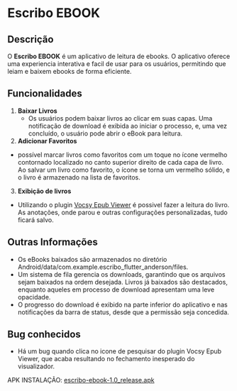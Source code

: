 # Escribo EBOOK

## Descrição

O **Escribo EBOOK** é um aplicativo de leitura de ebooks. O aplicativo oferece uma experiencia interativa e facil de usar para os usuários, permitindo que leiam e baixem ebooks de forma eficiente.

## Funcionalidades

1. **Baixar Livros**
   - Os usuários podem baixar livros ao clicar em suas capas. Uma notificação de download é exibida ao iniciar o processo, e, uma vez concluído, o usuário pode abrir o eBook para leitura.
2. **Adicionar Favoritos**
  -  possível marcar livros como favoritos com um toque no ícone vermelho contornado localizado no canto superior direito de cada capa de livro. Ao salvar um livro como favorito, o ícone se torna um vermelho sólido, e o livro é armazenado na lista de favoritos.
3. **Exibição de livros**
  - Utilizando o plugin [Vocsy Epub Viewer](https://pub.dev/packages/vocsy_epub_viewer) é possivel fazer a leitura do livro. As anotações, onde parou e outras configurações personalizadas, tudo ficará salvo.

## Outras Informações
  - Os eBooks baixados são armazenados no diretório Android/data/com.example.escribo_flutter_anderson/files.
  - Um sistema de fila gerencia os downloads, garantindo que os arquivos sejam baixados na ordem desejada. Livros já baixados são destacados, enquanto aqueles em processo de download apresentam uma leve opacidade.
  - O progresso do download é exibido na parte inferior do aplicativo e nas notificações da barra de status, desde que a permissão seja concedida.

## Bug conhecidos
  - Há um bug quando clica no icone de pesquisar do plugin Vocsy Epub Viewer, que acaba resultando no fechamento inesperado do visualizador.

APK INSTALAÇÃO: [escribo-ebook-1.0_release.apk](https://github.com/andeersonluiz/escriboFlutterAnderson/releases/download/v1.0/escribo-ebook-1.0_release.apk)




